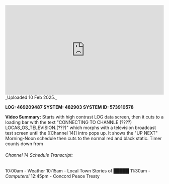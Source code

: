 
<iframe 
  src="https://drive.google.com/file/d/12k-9XBMAHWqQuvampyi8hULy30GTtGph/preview"  
  style="width:100%; aspect-ratio:16/9; border:0;"
  allowfullscreen>
</iframe>
_Uploaded 10 Feb 2025._

**LOG: 469209487
SYSTEM: 482903
SYSTEM ID: 573910578**

**Video Summary:** Starts with high contrast LOG data screen, then it cuts to a loading bar with the text "CONNECTING TO CHANNLE (????) LOCA8_OS_TELEVISION.(???)" which morphs with a television broadcast test screen until the [[Channel 14]] intro pops up. It shows the "UP NEXT" Morning-Noon schedule then cuts to the normal red and black static. Timer counts down from 

###### Channel 14 Schedule Transcript:
10:00am - Weather
10:15am - Local Town Stories of █████
11:30am - *Computers!*
12:45pm - Concord Peace Treaty